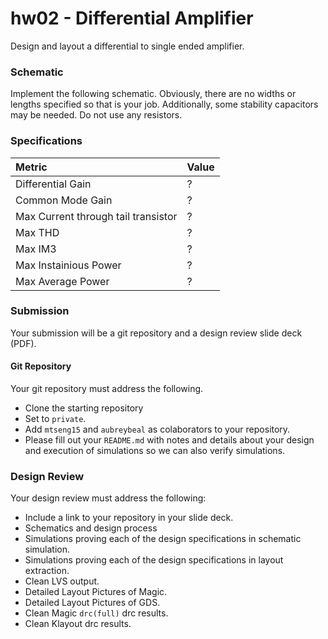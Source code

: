 # hw02 - Differential Amplifier

Design and layout a differential to single ended amplifier.

### Schematic
Implement the following schematic. Obviously, there are no widths or lengths specified so that is your job. Additionally, some stability capacitors may be needed. Do not use any resistors.


### Specifications
| Metric | Value |
| :--- | :--- |
| Differential Gain | ? |
| Common Mode Gain | ? |
| Max Current through tail transistor | ? |
| Max THD | ? |
| Max IM3 | ? |
| Max Instainious Power | ? |
| Max Average Power | ? |

### Submission
Your submission will be a git repository and a design review slide deck (PDF).

#### Git Repository
Your git repository must address the following.
- Clone the starting repository
- Set to `private`.
- Add `mtseng15` and `aubreybeal` as colaborators to your repository.
- Please fill out your `README.md` with notes and details about your design and execution of simulations so we can also verify simulations.

### Design Review
Your design review must address the following:
- Include a link to your repository in your slide deck.
- Schematics and design process
- Simulations proving each of the design specifications in schematic simulation.
- Simulations proving each of the design specifications in layout extraction.
- Clean LVS output.
- Detailed Layout Pictures of Magic.
- Detailed Layout Pictures of GDS.
- Clean Magic `drc(full)` drc results.
- Clean Klayout drc results.



